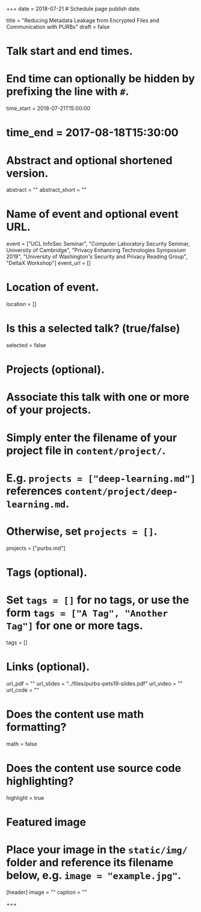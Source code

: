 +++
date = 2018-07-21  # Schedule page publish date.

title = "Reducing Metadata Leakage from Encrypted Files and Communication with PURBs"
draft = false

# Talk start and end times.
#   End time can optionally be hidden by prefixing the line with `#`.
time_start = 2018-07-21T15:00:00
# time_end = 2017-08-18T15:30:00

# Abstract and optional shortened version.
abstract = ""
abstract_short = ""

# Name of event and optional event URL.
event = ["UCL InfoSec Seminar", "Computer Laboratory Security Seminar, University of Cambridge", "Privacy Enhancing Technologies Symposium 2019", "University of Washington's Security and Privacy Reading Group", "DeltaX Workshop"]
event_url = []

# Location of event.
location = []

# Is this a selected talk? (true/false)
selected = false

# Projects (optional).
#   Associate this talk with one or more of your projects.
#   Simply enter the filename of your project file in `content/project/`.
#   E.g. `projects = ["deep-learning.md"]` references `content/project/deep-learning.md`.
#   Otherwise, set `projects = []`.
projects = ["purbs.md"]

# Tags (optional).
#   Set `tags = []` for no tags, or use the form `tags = ["A Tag", "Another Tag"]` for one or more tags.
tags = []

# Links (optional).
url_pdf = ""
url_slides = "../files/purbs-pets19-slides.pdf"
url_video = ""
url_code = ""

# Does the content use math formatting?
math = false

# Does the content use source code highlighting?
highlight = true

# Featured image
# Place your image in the `static/img/` folder and reference its filename below, e.g. `image = "example.jpg"`.
[header]
image = ""
caption = ""

+++
